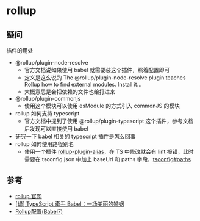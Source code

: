 # rollup

## 疑问

插件的用处

- @rollup/plugin-node-resolve
  - 官方文档说如果使用 babel 就需要装这个插件，照着配置即可
  - 定义是这么说的 The @rollup/plugin-node-resolve plugin teaches Rollup how to find external modules. Install it…
  - 大概意思是会把依赖的文件也给打进来
- @rollup/plugin-commonjs
  - 使用这个模块可以使用 esModule 的方式引入 commonJS 的模块
- rollup 如何支持 typescript
  - 官方文档中提到了使用 @rollup/plugin-typescript 这个插件，参考文档后发现可以直接使用 babel
- 研究一下 babel 相关的 typescript 插件是怎么回事
- rollup 如何使用路径别名
  - 使用一个插件 [rollup-plugin-alias](https://github.com/rollup/rollup-plugin-alias)，在 TS 中修改就会有 lint 报错，此时需要在 tsconfig.json 中加上 baseUrl 和 paths 字段，[tsconfig#paths](https://www.typescriptlang.org/tsconfig#paths)

## 参考

- [rollup 官网](https://rollupjs.org/guide/en/)
- [[译] TypeScript 牵手 Babel：一场美丽的婚姻](https://juejin.im/post/6844903792865984520)
- [Rollup配置(Babel7)](https://xiaogliu.github.io/2019/07/24/rollup-config/)
